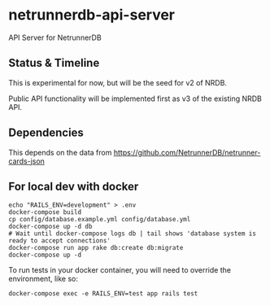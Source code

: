 # netrunnerdb-api-server

API Server for NetrunnerDB

## Status & Timeline

This is experimental for now, but will be the seed for v2 of NRDB.

Public API functionality will be implemented first as v3 of the existing NRDB API.

## Dependencies

This depends on the data from https://github.com/NetrunnerDB/netrunner-cards-json

## For local dev with docker

```
echo "RAILS_ENV=development" > .env
docker-compose build
cp config/database.example.yml config/database.yml
docker-compose up -d db
# Wait until docker-compose logs db | tail shows 'database system is ready to accept connections'
docker-compose run app rake db:create db:migrate 
docker-compose up -d
```

To run tests in your docker container, you will need to override the environment, like so:
```
docker-compose exec -e RAILS_ENV=test app rails test
```
